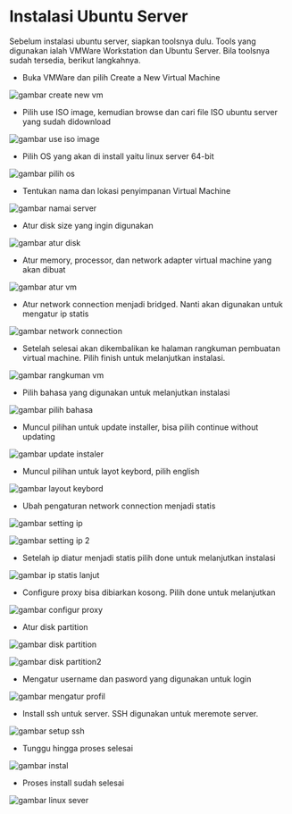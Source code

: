 # Instalasi Ubuntu Server

Sebelum instalasi ubuntu server, siapkan toolsnya dulu. Tools yang digunakan ialah VMWare Workstation dan Ubuntu Server. Bila toolsnya sudah tersedia, berikut langkahnya.

- Buka VMWare dan pilih Create a New Virtual Machine

![gambar create new vm]()

- Pilih use ISO image, kemudian browse dan cari file ISO ubuntu server yang sudah didownload

![gambar use iso image]()

- Pilih OS yang akan di install yaitu linux server 64-bit

![gambar pilih os]()

- Tentukan nama dan lokasi penyimpanan Virtual Machine

![gambar namai server]()

- Atur disk size yang ingin digunakan

![gambar atur disk]()

- Atur memory, processor, dan network adapter virtual machine yang akan dibuat

![gambar atur vm]()

- Atur network connection menjadi bridged. Nanti akan digunakan untuk mengatur ip statis

![gambar network connection]()

- Setelah selesai akan dikembalikan ke halaman rangkuman pembuatan virtual machine. Pilih finish untuk melanjutkan instalasi.

![gambar rangkuman vm]()

- Pilih bahasa yang digunakan untuk melanjutkan instalasi

![gambar pilih bahasa]()

- Muncul pilihan untuk update installer, bisa pilih continue without updating

![gambar update instaler]()

- Muncul pilihan untuk layot keybord, pilih english

![gambar layout keybord]()

- Ubah pengaturan network connection menjadi statis

![gambar setting ip]()

![gambar setting ip 2]()

- Setelah ip diatur menjadi statis pilih done untuk melanjutkan instalasi

![gambar ip statis lanjut]()

- Configure proxy bisa dibiarkan kosong. Pilih done untuk melanjutkan

![gambar configur proxy]()

- Atur disk partition

![gambar disk partition]()

![gambar disk partition2]()

- Mengatur username dan pasword yang digunakan untuk login

![gambar mengatur profil]()

- Install ssh untuk server. SSH digunakan untuk meremote server.

![gambar setup ssh]()

- Tunggu hingga proses selesai

![gambar instal]()

- Proses install sudah selesai

![gambar linux sever]()
